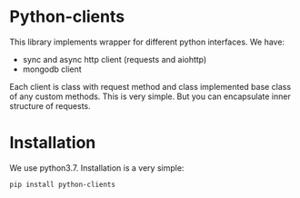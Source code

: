 # Python-clients

This library implements wrapper for different python interfaces. We have:

* sync and async http client (requests and aiohttp)
* mongodb client

Each client is class with request method and class implemented base class of any custom methods. This is very simple. 
But you can encapsulate inner structure of requests.

# Installation

We use python3.7. Installation is a very simple:

    pip install python-clients
    